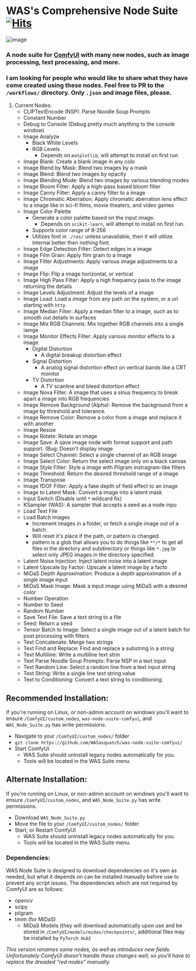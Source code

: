 # WAS's Comprehensive Node Suite [![Hits](https://hits.seeyoufarm.com/api/count/incr/badge.svg?url=https%3A%2F%2Fgithub.com%2FWASasquatch%2Fwas-node-suite-comfyui&count_bg=%233D9CC8&title_bg=%23555555&icon=&icon_color=%23E7E7E7&title=hits&edge_flat=false)](https://hits.seeyoufarm.com)

![image](https://user-images.githubusercontent.com/1151589/227418056-d6928b42-2492-414c-9c16-21e50d976cf5.png) 

### A node suite for [ComfyUI](https://github.com/comfyanonymous/ComfyUI) with many new nodes, such as image processing, text processing, and more. 

### I am looking for people who would like to share what they have come created using these nodes. Feel free to PR to the `/workflows/` directory. Only `.json` and image files, please. 

1. Current Nodes:
    - CLIPTextEncode (NSP): Parse Noodle Soup Prompts
    - Constant Number
    - Debug to Console (Debug pretty much anything to the console window)
    - Image Analyze
      - Black White Levels
      - RGB Levels
        - Depends on `matplotlib`, will attempt to install on first run
    - Image Blank: Create a blank image in any colo
    - Image Blend by Mask: Blend two images by a mask
    - Image Blend: Blend two images by opacity
    - Image Blending Mode: Blend two images by various blending modes
    - Image Bloom Filter: Apply a high-pass based bloom filter
    - Image Canny Filter: Apply a canny filter to a image
    - Image Chromatic Aberration: Apply chromatic aberration lens effect to a image like in sci-fi films, movie theaters, and video games
    - Image Color Palette
      - Generate a color palette based on the input image. 
        - Depends on `scikit-learn`, will attempt to install on first run. 
      - Supports color range of 8-256
      - Utilizes font in `./res/` unless unavailable, then it will utilize internal better then nothing font. 
    - Image Edge Detection Filter: Detect edges in a image
    - Image Film Grain: Apply film grain to a image
    - Image Filter Adjustments: Apply various image adjustments to a image
    - Image Flip: Flip a image horizontal, or vertical
    - Image High Pass Filter: Apply a high frequency pass to the image returning the details
    - Image Levels Adjustment: Adjust the levels of a image
    - Image Load: Load a *image* from any path on the system, or a url starting with `http`
    - Image Median Filter: Apply a median filter to a image, such as to smooth out details in surfaces
    - Image Mix RGB Channels: Mix together RGB channels into a single iamge
    - Image Monitor Effects Filter: Apply various monitor effects to a image
      - Digital Distortion
        - A digital breakup distortion effect
      - Signal Distortion
        - A analog signal distortion effect on vertical bands like a CRT monitor
      - TV Distortion
        - A TV scanline and bleed distortion effect
    - Image Nova Filter: A image that uses a sinus frequency to break apart a image into RGB frequencies
    - Image Remove Background (Alpha): Remove the background from a image by threshold and tolerance. 
    - Image Remove Color: Remove a color from a image and replace it with another
    - Image Resize
    - Image Rotate: Rotate an image
    - Image Save: A save image node with format support and path support. (Bug: Doesn't display image
    - Image Select Channel: Select a single channel of an RGB image
    - Image Select Color: Return the select image only on a black canvas
    - Image Style Filter: Style a image with Pilgram instragram-like filters
    - Image Threshold: Return the desired threshold range of a image
    - Image Transpose
    - Image fDOF Filter: Apply a fake depth of field effect to an image
    - Image to Latent Mask: Convert a image into a latent mask
    - Input Switch  (Disable until `*` wildcard fix)
    - KSampler (WAS): A sampler that accepts a seed as a node inpu
    - Load Text File
    - Load Batch Images
      - Increment images in a folder, or fetch a single image out of a batch.
      - Will reset it's place if the path, or pattern is changed.
      - pattern is a glob that allows you to do things like `**/*` to get all files in the directory and subdirectory
        or things like `*.jpg` to select only JPEG images in the directory specified. 
    - Latent Noise Injection: Inject latent noise into a latent image
    - Latent Upscale by Factor: Upscale a latent image by a facto
    - MiDaS Depth Approximation: Produce a depth approximation of a single image input
    - MiDaS Mask Image: Mask a input image using MiDaS with a desired color
    - Number Operation
    - Number to Seed
    - Random Number
    - Save Text File: Save a text string to a file
    - Seed: Return a seed
    - Tensor Batch to Image: Select a single image out of a latent batch for post processing with filters
    - Text Concatenate: Merge two strings
    - Text Find and Replace: Find and replace a substring in a string
    - Text Multiline: Write a multiline text strin
    - Text Parse Noodle Soup Prompts: Parse NSP in a text input
    - Text Random Line: Select a random line from a text input string
    - Text String: Write a single line text string value
    - Text to Conditioning: Convert a text string to conditioning.

## Recommended Installation:
If you're running on Linux, or non-admin account on windows you'll want to ensure `/ComfyUI/custom_nodes`, `was-node-suite-comfyui`, and `WAS_Node_Suite.py` has write permissions.

  - Navigate to your `/ComfyUI/custom_nodes/` folder
  - `git clone https://github.com/WASasquatch/was-node-suite-comfyui/`
  - Start ComfyUI
    - WAS Suite should uninstall legacy nodes automatically for you.
    - Tools will be located in the WAS Suite menu.
    
## Alternate Installation:
If you're running on Linux, or non-admin account on windows you'll want to ensure `/ComfyUI/custom_nodes`, and `WAS_Node_Suite.py` has write permissions.

  - Download `WAS_Node_Suite.py`
  - Move the file to your `/ComfyUI/custom_nodes/` folder
  - Start, or Restart ComfyUI
    - WAS Suite should uninstall legacy nodes automatically for you.
    - Tools will be located in the WAS Suite menu.
      
### Dependencies:
WAS Node Suite is designed to download dependencies on it's own as needed, but what it depends on can be installed manually before use to prevent any script issues. The dependencies which are not required by ComfyUI are as follows: 
  - opencv
  - scipy
  - pilgram
  - timm (for MiDaS)
    - MiDaS Models (they will download automatically upon use and be stored in `/ComfyUI/models/midas/checkpoints/`, additional files may be installed by `PyTorch Hub`)

*This version renames some nodes, as well as introduces new fields. Unfortunately ComfyUI doesn't handle these changes well, so you'll have to replace the dreaded "red nodes" manually.*
